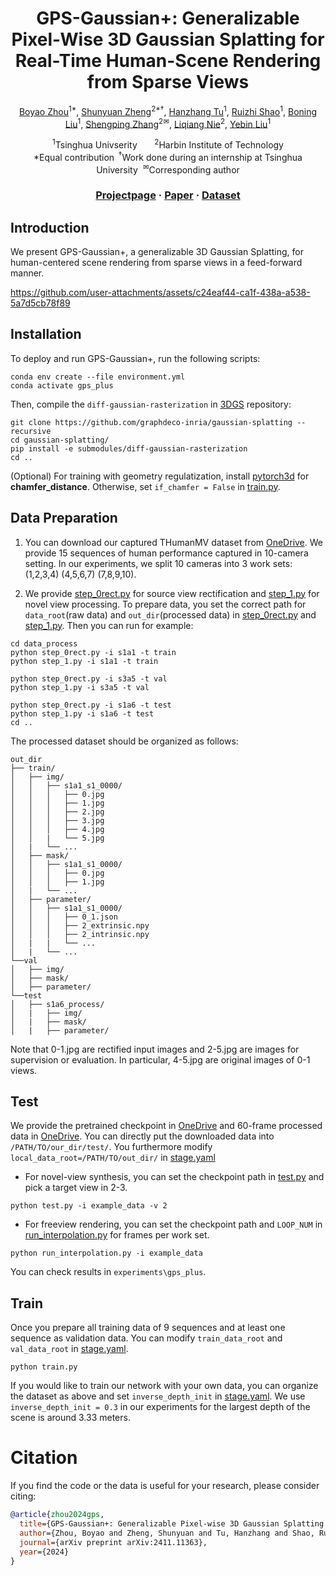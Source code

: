 <div align="center">

# <b>GPS-Gaussian+</b>: Generalizable Pixel-Wise 3D Gaussian Splatting for Real-Time Human-Scene Rendering from Sparse Views

[Boyao Zhou](https://yaourtb.github.io)<sup>1*</sup>, [Shunyuan Zheng](https://shunyuanzheng.github.io)<sup>2*</sup><sup>&dagger;</sup>, [Hanzhang Tu](https://itoshiko.com/)<sup>1</sup>, [Ruizhi Shao](https://dsaurus.github.io/saurus)<sup>1</sup>, [Boning Liu](https://liuboning2.github.io)<sup>1</sup>, [Shengping Zhang](http://homepage.hit.edu.cn/zhangshengping)<sup>2&#x2709;</sup>, [Liqiang Nie](https://liqiangnie.github.io)<sup>2</sup>, [Yebin Liu](https://www.liuyebin.com)<sup>1</sup>

<p><sup>1</sup>Tsinghua Univserity &nbsp;&nbsp;&nbsp;&nbsp;&nbsp;&nbsp;<sup>2</sup>Harbin Institute of Technology
 <br>*Equal contribution<sup>&nbsp;&nbsp;&dagger;</sup>Work done during an internship at Tsinghua University&nbsp;&nbsp;<sup>&#x2709</sup>Corresponding author
  
### [Projectpage](https://yaourtb.github.io/GPS-Gaussian+) · [Paper](https://arxiv.org/pdf/2411.11363) · [Dataset](https://docs.google.com/forms/d/e/1FAIpQLSexKlYfpUFcgnKM7EYoIFWi7P3J1InlHyTC82ehqka2hTiwmA/viewform?usp=dialog)
</div>

## Introduction

We present GPS-Gaussian+, a generalizable 3D Gaussian Splatting, for human-centered scene rendering from sparse views in a feed-forward manner.

https://github.com/user-attachments/assets/c24eaf44-ca1f-438a-a538-5a7d5cb78f89


## Installation

To deploy and run GPS-Gaussian+, run the following scripts:
```
conda env create --file environment.yml
conda activate gps_plus
```
Then, compile the ```diff-gaussian-rasterization``` in [3DGS](https://github.com/graphdeco-inria/gaussian-splatting) repository:
```
git clone https://github.com/graphdeco-inria/gaussian-splatting --recursive
cd gaussian-splatting/
pip install -e submodules/diff-gaussian-rasterization
cd ..
```
(Optional) For training with geometry regulatization, install [pytorch3d](https://github.com/facebookresearch/pytorch3d/blob/main/INSTALL.md) for **chamfer_distance**. Otherwise, set ```if_chamfer = False``` in [train.py](train.py#L69).  

## Data Preparation

1. You can download our captured THumanMV dataset from [OneDrive](https://docs.google.com/forms/d/e/1FAIpQLSexKlYfpUFcgnKM7EYoIFWi7P3J1InlHyTC82ehqka2hTiwmA/viewform?usp=dialog). We provide 15 sequences of human performance captured in 10-camera setting. In our experiments, we split 10 cameras into 3 work sets: (1,2,3,4) (4,5,6,7) (7,8,9,10).

2. We provide [step_0rect.py](data_process/step_0rect.py) for source view rectification and [step_1.py](data_process/step_1.py) for novel view processing. To prepare data, you set the correct path for ```data_root```(raw data) and ```out_dir```(processed data) in [step_0rect.py](data_process/step_0rect.py#L99) and [step_1.py](data_process/step_1.py#L14). Then you can run for example:
```
cd data_process
python step_0rect.py -i s1a1 -t train
python step_1.py -i s1a1 -t train

python step_0rect.py -i s3a5 -t val
python step_1.py -i s3a5 -t val

python step_0rect.py -i s1a6 -t test
python step_1.py -i s1a6 -t test
cd ..
```

The processed dataset should be organized as follows: 
```
out_dir
├── train/
│   ├── img/
│   │   ├── s1a1_s1_0000/
│   │   │   ├── 0.jpg
│   │   │   ├── 1.jpg
│   │   │   ├── 2.jpg
│   │   │   ├── 3.jpg
│   │   │   ├── 4.jpg
│   │   |   └── 5.jpg
│   |   └── ...
│   ├── mask/
│   │   ├── s1a1_s1_0000/
│   │   │   ├── 0.jpg
│   │   │   ├── 1.jpg
│   |   └── ...
│   ├── parameter/
│   │   ├── s1a1_s1_0000/
│   │   │   ├── 0_1.json
│   │   │   ├── 2_extrinsic.npy
│   │   │   ├── 2_intrinsic.npy
│   |   |   └── ...
│   |   └── ...
└──val
│   ├── img/
│   ├── mask/
│   ├── parameter/
└──test
│   ├── s1a6_process/
│   |   ├── img/
│   |   ├── mask/
│   |   ├── parameter/
```

Note that 0-1.jpg are rectified input images and 2-5.jpg are images for supervision or evaluation. In particular, 4-5.jpg are original images of 0-1 views.

## Test

We provide the pretrained checkpoint in [OneDrive](https://mailtsinghuaeducn-my.sharepoint.com/:u:/g/personal/bzhou22_mail_tsinghua_edu_cn/Ea2f9bdTNoBGnl0Pg1Ali4sBU5uukgvydGraoGoNBQ40dA?e=GWsnvA) and 60-frame processed data in [OneDrive](https://mailtsinghuaeducn-my.sharepoint.com/:u:/g/personal/bzhou22_mail_tsinghua_edu_cn/EXeLFNTNDBxCgkmV3spUMugBjbGEL8QXBL3w7QGOoA7uAw?e=C8VqZa). You can directly put the downloaded data into ```/PATH/TO/our_dir/test/```. You furthermore modify ```local_data_root=/PATH/TO/out_dir/``` in [stage.yaml](config/stage.yaml#L16)

- For novel-view synthesis, you can set the checkpoint path in [test.py](test.py#L150) and pick a target view in 2-3.
```
python test.py -i example_data -v 2
```

- For freeview rendering, you can set the checkpoint path and ```LOOP_NUM``` in [run_interpolation.py](run_interpolation.py#L268) for frames per work set.
```
python run_interpolation.py -i example_data
```

You can check results in ```experiments\gps_plus```.

## Train

Once you prepare all training data of 9 sequences and at least one sequence as validation data. You can modify ```train_data_root``` and ```val_data_root``` in [stage.yaml](config/stage.yaml#L17).
```
python train.py
```
If you would like to train our network with your own data, you can organize the dataset as above and set ```inverse_depth_init``` in [stage.yaml](config/stage.yaml#L15). We use ```inverse_depth_init = 0.3``` in our experiments for the largest depth of the scene is around 3.33 meters.
# Citation

If you find the code or the data is useful for your research, please consider citing:
```bibtex
@article{zhou2024gps,
  title={GPS-Gaussian+: Generalizable Pixel-wise 3D Gaussian Splatting for Real-Time Human-Scene Rendering from Sparse Views},
  author={Zhou, Boyao and Zheng, Shunyuan and Tu, Hanzhang and Shao, Ruizhi and Liu, Boning and Zhang, Shengping and Nie, Liqiang and Liu, Yebin},
  journal={arXiv preprint arXiv:2411.11363},
  year={2024}
}
```
